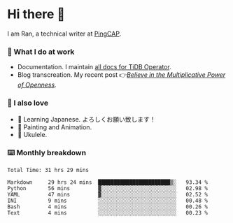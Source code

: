 # Hi there 👋

I am Ran, a technical writer at [PingCAP](https://pingcap.com/).

### 📝 What I do at work

- Documentation. I maintain [all docs for TiDB Operator](https://github.com/pingcap/docs-tidb-operator).
- Blog transcreation. My recent post 👉[*Believe in the Multiplicative Power of Openness*](https://pingcap.com/blog/believe-in-the-multiplicative-power-of-openness-open-source-community).

### 🤠 I also love

- 💬 Learning Japanese. よろしくお願い致します！
- 🎨 Painting and Animation.
- 🎵 Ukulele.

### ⌨️ Monthly breakdown

<!--START_SECTION:waka-->

```text
Total Time: 31 hrs 29 mins

Markdown     29 hrs 24 mins  ███████████████████████▒░   93.34 %
Python       56 mins         ▓░░░░░░░░░░░░░░░░░░░░░░░░   02.98 %
YAML         47 mins         ▓░░░░░░░░░░░░░░░░░░░░░░░░   02.52 %
INI          9 mins          ░░░░░░░░░░░░░░░░░░░░░░░░░   00.48 %
Bash         4 mins          ░░░░░░░░░░░░░░░░░░░░░░░░░   00.26 %
Text         4 mins          ░░░░░░░░░░░░░░░░░░░░░░░░░   00.23 %
```

<!--END_SECTION:waka-->
